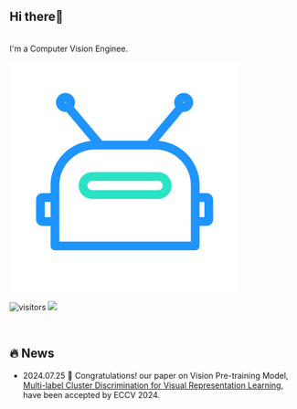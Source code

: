 ## Hi there👋
<br>I'm a Computer Vision Enginee.<br>  
![robot](./img/jiqiren.svg)

![visitors](https://visitor-badge.laobi.icu/badge?page_id=daixiangzi.daixiangzi)
[![](https://img.shields.io/github/followers/daixiangzi?color=27da6b&logo=Handshake)](https://github.com/daixiangzi?tab=followers)
<p align="left">
<br>

## 🔥 News
* 2024.07.25 🎉 Congratulations! our paper on Vision Pre-training Model, [Multi-label Cluster Discrimination for Visual Representation Learning](https://arxiv.org/abs/2407.17331), have been accepted by ECCV 2024.
<!--
**daixiangzi/daixiangzi** is a ✨ _special_ ✨ repository because its `README.md` (this file) appears on your GitHub profile.

Here are some ideas to get you started:

- 🔭 I’m currently working on ...
- 🌱 I’m currently learning ...
- 👯 I’m looking to collaborate on ...
- 🤔 I’m looking for help with ...
- 💬 Ask me about ...
- 📫 How to reach me: ...
- 😄 Pronouns: ...
- ⚡ Fun fact: ...
-->
